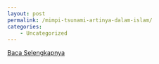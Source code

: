 ```yaml
---
layout: post
permalink: /mimpi-tsunami-artinya-dalam-islam/
categories:
    - Uncategorized
---
```


[Baca Selengkapnya](/04)